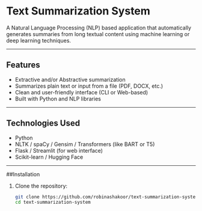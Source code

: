 #  Text Summarization System

A Natural Language Processing (NLP) based application that automatically generates summaries from long textual content using machine learning or deep learning techniques.

---

## Features

- Extractive and/or Abstractive summarization
- Summarizes plain text or input from a file (PDF, DOCX, etc.)
- Clean and user-friendly interface (CLI or Web-based)
- Built with Python and NLP libraries

---

## Technologies Used

- Python
- NLTK / spaCy / Gensim / Transformers (like BART or T5)
- Flask / Streamlit (for web interface)
- Scikit-learn / Hugging Face

---

##Installation

1. Clone the repository:
   ```bash
   git clone https://github.com/robinashakoor/text-summarization-system.git
   cd text-summarization-system

